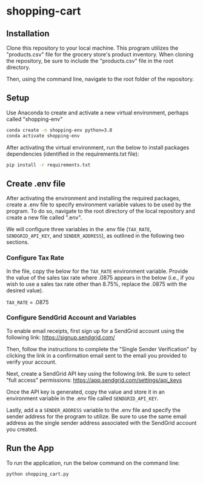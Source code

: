 # shopping-cart

## Installation
Clone this repository to your local machine. This program utilizes the "products.csv" file for the grocery store's product inventory. When cloning the repository, be sure to include the "products.csv" file in the root directory.

Then, using the command line, navigate to the root folder of the repository.

## Setup
Use Anaconda to create and activate a new virtual environment, perhaps called "shopping-env"

```sh
conda create -n shopping-env python=3.8  
conda activate shopping-env
```

After activating the virtual environment, run the below to install packages dependencies (identified in the requirements.txt file):

```sh
pip install -r requirements.txt 
```

## Create .env file

After activating the environment and installing the required packages, create a .env file to specify environment variable values to be used by the program. To do so, navigate to the root directory of the local repository and create a new file called ".env".

We will configure three variables in the .env file (`TAX_RATE`, `SENDGRID_API_KEY`, and `SENDER_ADDRESS`), as outlined in the following two sections.

### Configure Tax Rate

In the file, copy the below for the `TAX_RATE` environment variable. Provide the value of the sales tax rate where .0875 appears in the below (i.e., if you wish to use a sales tax rate other than 8.75%, replace the .0875 with the desired value).

`TAX_RATE` = .0875

### Configure SendGrid Account and Variables

To enable email receipts, first sign up for a SendGrid account using the following link: https://signup.sendgrid.com/

Then, follow the instructions to complete the "Single Sender Verification" by clicking the link in a confirmation email sent to the email you provided to verify your account.

Next, create a SendGrid API key using the following link. Be sure to select "full access" permissions: https://app.sendgrid.com/settings/api_keys

Once the API key is generated, copy the value and store it in an environment variable in the .env file called `SENDGRID_API_KEY`.

Lastly, add a a `SENDER_ADDRESS` variable to the .env file and specify the sender address for the program to utilize. Be sure to use the same email address as the single sender address associated with the SendGrid account you created.

## Run the App
To run the application, run the below command on the command line:

```sh
python shopping_cart.py
```